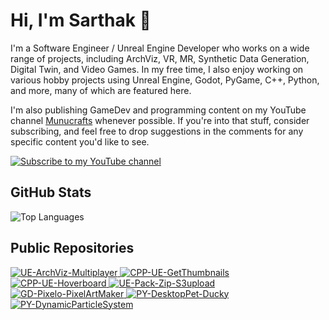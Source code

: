 # Hi, I'm Sarthak 👋

I'm a Software Engineer / Unreal Engine Developer who works on a wide range of projects, including ArchViz, VR, MR, Synthetic Data Generation, Digital Twin, and Video Games. In my free time, I also enjoy working on various hobby projects using Unreal Engine, Godot, PyGame, C++, Python, and more, many of which are featured here.

I'm also publishing GameDev and programming content on my YouTube channel [Munucrafts](https://www.youtube.com/@munucrafts) whenever possible. If you're into that stuff, consider subscribing, and feel free to drop suggestions in the comments for any specific content you'd like to see. 
<p align="left">
    <a href="https://www.youtube.com/@munucrafts" target="_blank">
        <img alt="Subscribe to my YouTube channel" title="Subscribe to my YouTube channel" 
        src="https://custom-icon-badges.demolab.com/badge/Subscribe-red?style=for-the-badge&logo=youtube&logoColor=white"/>
    </a>
</p>

## GitHub Stats

![Top Languages](https://github-readme-stats.vercel.app/api/top-langs/?username=munucrafts&layout=compact&theme=dark&hide=html,CSS&card_width=1000)



## Public Repositories

<div style="dark: grid; grid-template-columns: repeat(2, 1fr); gap: 10px;">
  <a href="https://github.com/munucrafts/UE-ArchViz-Multiplayer" style="dark: block;">
    <img src="https://github-readme-stats.vercel.app/api/pin/?username=munucrafts&repo=UE-ArchViz-Multiplayer&theme=dark" alt="UE-ArchViz-Multiplayer" />
  </a>
  <a href="https://github.com/munucrafts/CPP-UE-GetThumbnails" style="dark: block;">
    <img src="https://github-readme-stats.vercel.app/api/pin/?username=munucrafts&repo=CPP-UE-GetThumbnails&theme=dark" alt="CPP-UE-GetThumbnails" />
  </a>
  <a href="https://github.com/munucrafts/CPP-UE-Hoverboard" style="dark: block;">
    <img src="https://github-readme-stats.vercel.app/api/pin/?username=munucrafts&repo=CPP-UE-Hoverboard&theme=dark" alt="CPP-UE-Hoverboard" />
  </a>
  <a href="https://github.com/munucrafts/UE-Pack-Zip-S3upload" style="dark: block;">
    <img src="https://github-readme-stats.vercel.app/api/pin/?username=munucrafts&repo=UE-Pack-Zip-S3upload&theme=dark" alt="UE-Pack-Zip-S3upload" />
  </a>
  <a href="https://github.com/munucrafts/GD-Pixelo-PixelArtMaker" style="dark: block;">
    <img src="https://github-readme-stats.vercel.app/api/pin/?username=munucrafts&repo=GD-Pixelo-PixelArtMaker&theme=dark" alt="GD-Pixelo-PixelArtMaker" />
  </a>
    <a href="https://github.com/munucrafts/PY-DesktopPet-Ducky" style="dark: block;">
    <img src="https://github-readme-stats.vercel.app/api/pin/?username=munucrafts&repo=PY-DesktopPet-Ducky&theme=dark" alt="PY-DesktopPet-Ducky" />
  </a>
  <a href="https://github.com/munucrafts/PY-DynamicParticleSystem" style="dark: block;">
    <img src="https://github-readme-stats.vercel.app/api/pin/?username=munucrafts&repo=PY-DynamicParticleSystem&theme=dark" alt="PY-DynamicParticleSystem" />
</div>

